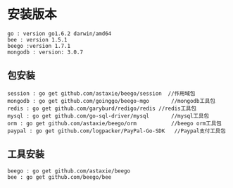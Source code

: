# 安装版本

	go : version go1.6.2 darwin/amd64
	bee : version 1.5.1
	beego :version 1.7.1
	mongodb : version: 3.0.7
	
## 包安装

	session : go get github.com/astaxie/beego/session  //作用域包
	mongodb : go get github.com/goinggo/beego-mgo		//mongodb工具包
	redis : go get github.com/garyburd/redigo/redis	//redis工具包
	mysql : go get github.com/go-sql-driver/mysql		//mysql工具包
	orm : go get github.com/astaxie/beego/orm			//beego orm工具包
	paypal : go get github.com/logpacker/PayPal-Go-SDK   //Paypal支付工具包
	

## 工具安装

	beego : go get github.com/astaxie/beego
	bee : go get github.com/beego/bee
	 